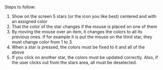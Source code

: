 Steps to follow:
1) Show on the screen 5 stars (or the icon you like best) centered and with an assigned color
2) That the color of the star changes if the mouse is placed on one of them
3) By moving the mouse over an item, it changes the colors to all its previous ones. If for example it is
put the mouse on the third star, they must change color from 1 to 3.
4) When a star is pressed, the colors must be fixed to it and all of the above
5) If you click on another star, the colors must be updated correctly. Also, if the user clicks out
from the stars area, all must be deselected.
